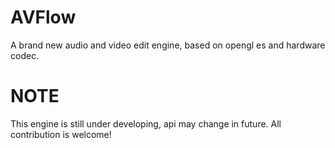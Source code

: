 # AVFlow
A brand new audio and video edit engine, based on opengl es and hardware codec.
# NOTE
This engine is still under developing, api may change in future. All contribution is welcome!
